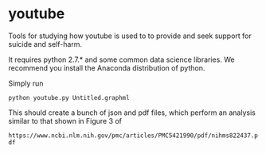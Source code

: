 # youtube
Tools for studying how youtube is used to to provide and seek support for suicide and self-harm.

It requires python 2.7.* and some common data science libraries. We recommend you install the Anaconda distribution of python.

Simply run

`python youtube.py Untitled.graphml`

This should create a bunch of json and pdf files, which perform an analysis similar to that shown in Figure 3 of

`https://www.ncbi.nlm.nih.gov/pmc/articles/PMC5421990/pdf/nihms822437.pdf`


